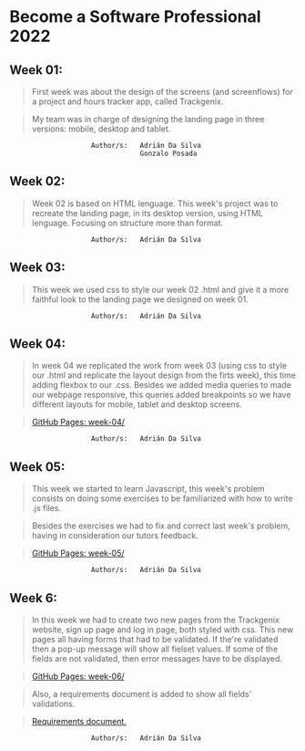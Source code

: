 # Become a Software Professional 2022

## Week 01:

> First week was about the design of the screens (and screenflows) for a project and hours tracker app, called Trackgenix.

>My team was in charge of designing the landing page in three versions: mobile, desktop and tablet.

```
                    Author/s:   Adrián Da Silva
                                Gonzalo Posada
```

## Week 02:
> Week 02 is based on HTML lenguage. This week's project was to recreate the landing page, in its desktop version, using HTML lenguage. Focusing on structure more than format.

```
                    Author/s:   Adrián Da Silva
```

## Week 03:
> This week we used css to style our week 02 .html and give it a more faithful look to the landing page we designed on week 01.

```
                    Author/s:   Adrián Da Silva
```

## Week 04:
> In week 04 we replicated the work from week 03 (using css to style our .html and replicate the layout design from the firts week), this time adding flexbox to our .css. Besides we added media queries to made our webpage responsive, this queries added breakpoints so we have different layouts for mobile, tablet and desktop screens.

>[GitHub Pages: week-04/](https://ansitox.github.io/BaSP-A2022-Etapa-1/week-04/)

```
                    Author/s:   Adrián Da Silva
```

## Week 05:
> This week we started to learn Javascript, this week's problem consists on doing some exercises to be familiarized with how to write .js files.

> Besides the exercises we had to fix and correct last week's problem, having in consideration our tutors feedback.

>[GitHub Pages: week-05/](https://ansitox.github.io/BaSP-A2022-Etapa-1/week-05/)

```
                    Author/s:   Adrián Da Silva
```

## Week 6:
> In this week we had to create two new pages from the Trackgenix website, sign up page and log in page, both styled with css. This new pages all having forms that had to be validated. If the're validated then a pop-up message will show all fielset values. If some of the fields are not validated, then error messages have to be displayed.

>[GitHub Pages: week-06/](https://ansitox.github.io/BaSP-A2022-Etapa-1/week-06/views/index.html)

> Also, a requirements document is added to show all fields' validations.

>[Requirements document.](https://drive.google.com/file/d/149r_oR4Uc5tEYECdFZCXv_TcpGY7Z8oE/view?usp=sharing)

```
                    Author/s:   Adrián Da Silva
```